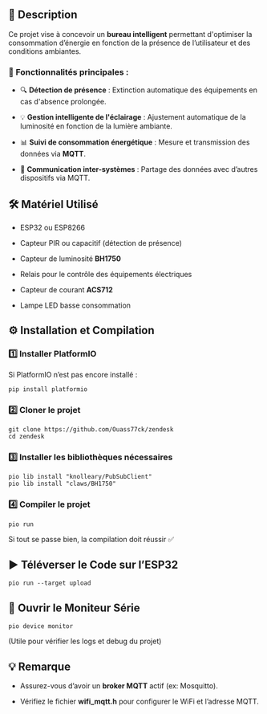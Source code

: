 **📌 Description**
------------------

Ce projet vise à concevoir un **bureau intelligent** permettant d'optimiser la consommation d’énergie en fonction de la présence de l’utilisateur et des conditions ambiantes.

### **🔹 Fonctionnalités principales :**

*   🔍 **Détection de présence** : Extinction automatique des équipements en cas d'absence prolongée.
    
*   💡 **Gestion intelligente de l'éclairage** : Ajustement automatique de la luminosité en fonction de la lumière ambiante.
    
*   📊 **Suivi de consommation énergétique** : Mesure et transmission des données via **MQTT**.
    
*   🔗 **Communication inter-systèmes** : Partage des données avec d’autres dispositifs via MQTT.
    

**🛠 Matériel Utilisé**
-----------------------

*   ESP32 ou ESP8266
    
*   Capteur PIR ou capacitif (détection de présence)
    
*   Capteur de luminosité **BH1750**
    
*   Relais pour le contrôle des équipements électriques
    
*   Capteur de courant **ACS712**
    
*   Lampe LED basse consommation
    

**⚙️ Installation et Compilation**
----------------------------------

### **1️⃣ Installer PlatformIO**

Si PlatformIO n’est pas encore installé :

```
pip install platformio
```

### **2️⃣ Cloner le projet**

```
git clone https://github.com/Ouass77ck/zendesk
cd zendesk
``` 

### **3️⃣ Installer les bibliothèques nécessaires**

```
pio lib install "knolleary/PubSubClient"
pio lib install "claws/BH1750"
```

### **4️⃣ Compiler le projet**

```
pio run
```

Si tout se passe bien, la compilation doit réussir ✅

**▶️ Téléverser le Code sur l’ESP32**
-------------------------------------

```
pio run --target upload
```

**📡 Ouvrir le Moniteur Série**
-------------------------------

```
pio device monitor
```

(Utile pour vérifier les logs et debug du projet)

**💡 Remarque**
---------------

*   Assurez-vous d’avoir un **broker MQTT** actif (ex: Mosquitto).
    
*   Vérifiez le fichier **wifi\_mqtt.h** pour configurer le WiFi et l’adresse MQTT.
